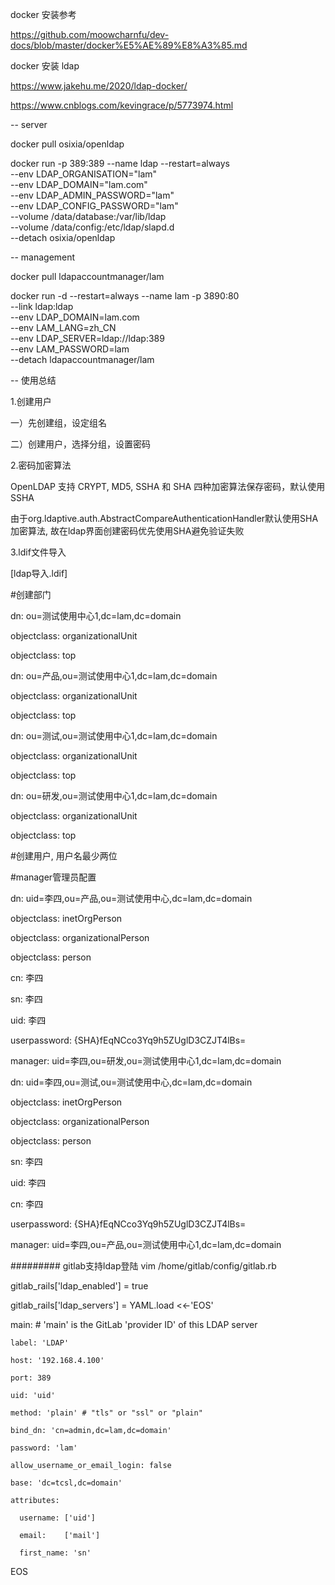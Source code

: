 docker 安装参考

https://github.com/moowcharnfu/dev-docs/blob/master/docker%E5%AE%89%E8%A3%85.md

docker 安装 ldap

https://www.jakehu.me/2020/ldap-docker/

https://www.cnblogs.com/kevingrace/p/5773974.html

-- server

docker pull osixia/openldap

docker run -p 389:389 --name ldap --restart=always \
--env LDAP_ORGANISATION="lam" \
--env LDAP_DOMAIN="lam.com" \
--env LDAP_ADMIN_PASSWORD="lam" \
--env LDAP_CONFIG_PASSWORD="lam" \
--volume /data/database:/var/lib/ldap \
--volume /data/config:/etc/ldap/slapd.d \
--detach osixia/openldap

-- management

docker pull ldapaccountmanager/lam

docker run -d --restart=always --name lam -p 3890:80 \
--link ldap:ldap \
--env LDAP_DOMAIN=lam.com \
--env LAM_LANG=zh_CN \
--env LDAP_SERVER=ldap://ldap:389 \
--env LAM_PASSWORD=lam \
--detach ldapaccountmanager/lam


-- 使用总结

1.创建用户

一）先创建组，设定组名

二）创建用户，选择分组，设置密码

2.密码加密算法

OpenLDAP 支持 CRYPT, MD5, SSHA 和 SHA 四种加密算法保存密码，默认使用 SSHA

由于org.ldaptive.auth.AbstractCompareAuthenticationHandler默认使用SHA加密算法, 故在ldap界面创建密码优先使用SHA避免验证失败


3.ldif文件导入

[ldap导入.ldif]

#创建部门

dn: ou=测试使用中心1,dc=lam,dc=domain

objectclass: organizationalUnit

objectclass: top


dn: ou=产品,ou=测试使用中心1,dc=lam,dc=domain

objectclass: organizationalUnit

objectclass: top


dn: ou=测试,ou=测试使用中心1,dc=lam,dc=domain

objectclass: organizationalUnit

objectclass: top


dn: ou=研发,ou=测试使用中心1,dc=lam,dc=domain

objectclass: organizationalUnit

objectclass: top


#创建用户, 用户名最少两位

#manager管理员配置

dn: uid=李四,ou=产品,ou=测试使用中心,dc=lam,dc=domain

objectclass: inetOrgPerson

objectclass: organizationalPerson

objectclass: person

cn: 李四

sn: 李四

uid: 李四

userpassword: {SHA}fEqNCco3Yq9h5ZUglD3CZJT4lBs=

manager: uid=李四,ou=研发,ou=测试使用中心1,dc=lam,dc=domain



dn: uid=李四,ou=测试,ou=测试使用中心,dc=lam,dc=domain

objectclass: inetOrgPerson

objectclass: organizationalPerson

objectclass: person

sn: 李四

uid: 李四

cn: 李四

userpassword: {SHA}fEqNCco3Yq9h5ZUglD3CZJT4lBs=

manager: uid=李四,ou=产品,ou=测试使用中心1,dc=lam,dc=domain



######### gitlab支持ldap登陆
vim /home/gitlab/config/gitlab.rb

gitlab_rails['ldap_enabled'] = true

gitlab_rails['ldap_servers'] = YAML.load <<-'EOS'

  main: # 'main' is the GitLab 'provider ID' of this LDAP server
  
    label: 'LDAP'
    
    host: '192.168.4.100'
    
    port: 389
    
    uid: 'uid'
    
    method: 'plain' # "tls" or "ssl" or "plain"
    
    bind_dn: 'cn=admin,dc=lam,dc=domain'
    
    password: 'lam'
    
    allow_username_or_email_login: false
    
    base: 'dc=tcsl,dc=domain'
    
    attributes:
    
      username: ['uid']
      
      email:    ['mail']
      
      first_name: 'sn'
      
 
EOS
